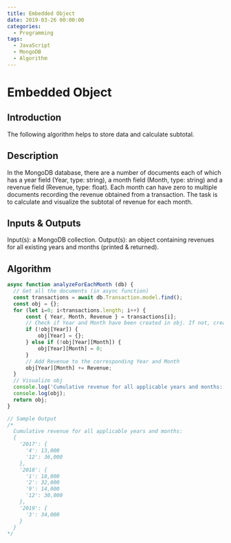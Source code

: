 ```yaml
---
title: Embedded Object
date: 2019-03-26 00:00:00
categories:
  - Programming
tags:
  - JavaScript
  - MongoDB
  - Algorithm
---
```


# Embedded Object

## Introduction

The following algorithm helps to store data and calculate subtotal.

## Description

In the MongoDB database, there are a number of documents each of which has a year field (Year, type: string), a month field (Month, type: string) and a revenue field (Revenue, type: float).
Each month can have zero to multiple documents recording the revenue obtained from a transaction.
The task is to calculate and visualize the subtotal of revenue for each month.

## Inputs & Outputs

Input(s): a MongoDB collection.
Output(s): an object containing revenues for all existing years and months (printed & returned).

## Algorithm

```JavaScript
async function analyzeForEachMonth (db) {
  // Get all the documents (in async function)
  const transactions = await db.Transaction.model.find();
  const obj = {};
  for (let i=0; i<transactions.length; i++) {
      const { Year, Month, Revenue } = transactions[i];
      // Check if Year and Month have been created in obj. If not, create one with initial revenue of 0.
      if (!obj[Year]) {
          obj[Year] = {};
      } else if (!obj[Year][Month]) {
          obj[Year][Month] = 0;
      }
      // Add Revenue to the corresponding Year and Month
      obj[Year][Month] += Revenue;
  }
  // Visualize obj
  console.log('Cumulative revenue for all applicable years and months:');
  console.log(obj);
  return obj;
}

// Sample Output
/*
  Cumulative revenue for all applicable years and months:
  {
    '2017': {
      '4': 13,000
      '12': 36,000
    },
    '2018': {
      '1': 18,000
      '2': 32,000
      '9': 14,000
      '12': 30,000
    },
    '2019': {
      '3': 34,000
    }
  }
*/
```
